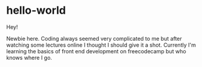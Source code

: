 # hello-world

Hey!

Newbie here. Coding always seemed very complicated to me but after watching some lectures online I thought I should give it a shot.
Currently I'm learning the basics of front end development on freecodecamp but who knows where I go.
